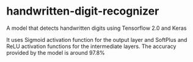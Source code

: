 # handwritten-digit-recognizer
A model that detects handwritten digits using Tensorflow 2.0 and Keras

It uses Sigmoid activation function for the output layer and SoftPlus and ReLU activation functions for the intermediate layers. The accuracy provided by the model
is around 97.8%

